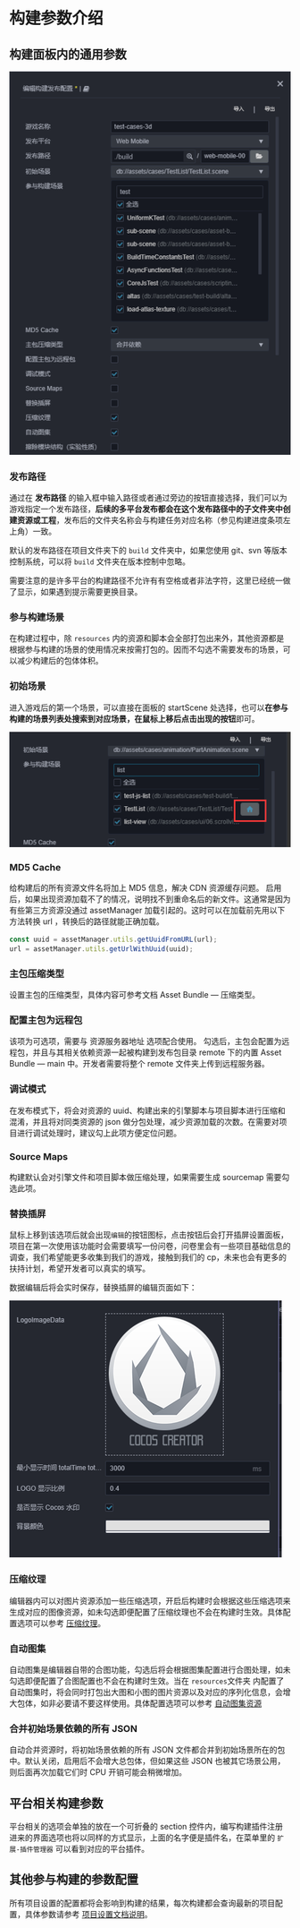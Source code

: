 # 构建参数介绍

## 构建面板内的通用参数

![](./build-options/options.png)

### 发布路径

通过在 **发布路径** 的输入框中输入路径或者通过旁边的按钮直接选择，我们可以为游戏指定一个发布路径，**后续的多平台发布都会在这个发布路径中的子文件夹中创建资源或工程**，发布后的文件夹名称会与构建任务对应名称（参见构建进度条项左上角）一致。

默认的发布路径在项目文件夹下的 `build` 文件夹中，如果您使用 git、svn 等版本控制系统，可以将 `build` 文件夹在版本控制中忽略。

需要注意的是许多平台的构建路径不允许有有空格或者非法字符，这里已经统一做了显示，如果遇到提示需要更换目录。

### 参与构建场景

在构建过程中，除 `resources` 内的资源和脚本会全部打包出来外，其他资源都是根据参与构建的场景的使用情况来按需打包的。因而不勾选不需要发布的场景，可以减少构建后的包体体积。

### 初始场景

进入游戏后的第一个场景，可以直接在面板的 startScene 处选择，也可以**在参与构建的场景列表处搜索到对应场景，在鼠标上移后点击出现的按钮**即可。

![](./build-options/start_scene.png)

### MD5 Cache

给构建后的所有资源文件名将加上 MD5 信息，解决 CDN 资源缓存问题。
启用后，如果出现资源加载不了的情况，说明找不到重命名后的新文件。这通常是因为有些第三方资源没通过 assetManager 加载引起的。这时可以在加载前先用以下方法转换 url ，转换后的路径就能正确加载。

```typescript
const uuid = assetManager.utils.getUuidFromURL(url);
url = assetManager.utils.getUrlWithUuid(uuid);
```

### 主包压缩类型

设置主包的压缩类型，具体内容可参考文档 Asset Bundle — 压缩类型。

### 配置主包为远程包

该项为可选项，需要与 资源服务器地址 选项配合使用。
勾选后，主包会配置为远程包，并且与其相关依赖资源一起被构建到发布包目录 remote 下的内置 Asset Bundle — main 中。开发者需要将整个 remote 文件夹上传到远程服务器。

### 调试模式

在发布模式下，将会对资源的 uuid、构建出来的引擎脚本与项目脚本进行压缩和混淆，并且将对同类资源的 json 做分包处理，减少资源加载的次数。在需要对项目进行调试处理时，建议勾上此项方便定位问题。

### Source Maps

构建默认会对引擎文件和项目脚本做压缩处理，如果需要生成 sourcemap 需要勾选此项。

### 替换插屏

鼠标上移到该选项后就会出现`编辑`的按钮图标，点击按钮后会打开插屏设置面板，项目在第一次使用该功能时会需要填写一份问卷，问卷里会有一些项目基础信息的调查，我们希望能更多收集到我们的游戏，接触到我们的 cp，未来也会有更多的扶持计划，希望开发者可以真实的填写。

数据编辑后将会实时保存，替换插屏的编辑页面如下：

![替换插屏](build-options/splash-setting.png)

### 压缩纹理

编辑器内可以对图片资源添加一些压缩选项，开启后构建时会根据这些压缩选项来生成对应的图像资源，如未勾选即便配置了压缩纹理也不会在构建时生效。具体配置选项可以参考 [压缩纹理](../../asset/compress-texture.md)。

### 自动图集

自动图集是编辑器自带的合图功能，勾选后将会根据图集配置进行合图处理，如未勾选即便配置了合图配置也不会在构建时生效。当在 `resources`文件夹 内配置了自动图集时，将会同时打包出大图和小图的图片资源以及对应的序列化信息，会增大包体，如非必要请不要这样使用。具体配置选项可以参考 [自动图集资源](../../asset/auto-atlas.md)

<!-- ### 内联所有 SpriteFrame
自动合并资源时，将所有 SpriteFrame 与被依赖的资源合并到同一个包中。建议网页平台开启，启用后会略微增大总包体，多消耗一点点网络流量，但是能显著减少网络请求数量。建议原生平台关闭，因为会增大热更新时的体积。 -->

### 合并初始场景依赖的所有 JSON

自动合并资源时，将初始场景依赖的所有 JSON 文件都合并到初始场景所在的包中。默认关闭，启用后不会增大总包体，但如果这些 JSON 也被其它场景公用，则后面再次加载它们时 CPU 开销可能会稍微增加。

## 平台相关构建参数

平台相关的选项会单独的放在一个可折叠的 section 控件内，编写构建插件注册进来的界面选项也将以同样的方式显示，上面的名字便是插件名，在菜单里的 `扩展-插件管理器` 可以看到对应的平台插件。

## 其他参与构建的参数配置

所有项目设置的配置都将会影响到构建的结果，每次构建都会查询最新的项目配置，具体参数请参考 [项目设置文档说明](../project/index.md)。
